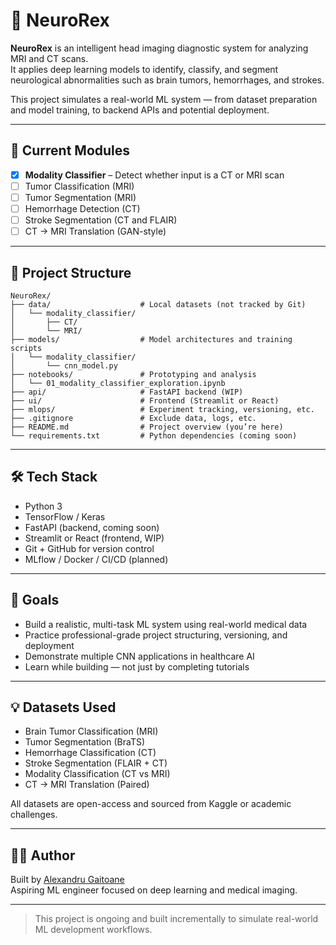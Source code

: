 # 🧠 NeuroRex

**NeuroRex** is an intelligent head imaging diagnostic system for analyzing MRI and CT scans.  
It applies deep learning models to identify, classify, and segment neurological abnormalities such as brain tumors, hemorrhages, and strokes.

This project simulates a real-world ML system — from dataset preparation and model training, to backend APIs and potential deployment.

---

## 🚀 Current Modules

- [x] **Modality Classifier** – Detect whether input is a CT or MRI scan
- [ ] Tumor Classification (MRI)
- [ ] Tumor Segmentation (MRI)
- [ ] Hemorrhage Detection (CT)
- [ ] Stroke Segmentation (CT and FLAIR)
- [ ] CT → MRI Translation (GAN-style)

---

## 📁 Project Structure

```
NeuroRex/
├── data/                    # Local datasets (not tracked by Git)
│   └── modality_classifier/
│       ├── CT/
│       └── MRI/
├── models/                  # Model architectures and training scripts
│   └── modality_classifier/
│       └── cnn_model.py
├── notebooks/               # Prototyping and analysis
│   └── 01_modality_classifier_exploration.ipynb
├── api/                     # FastAPI backend (WIP)
├── ui/                      # Frontend (Streamlit or React)
├── mlops/                   # Experiment tracking, versioning, etc.
├── .gitignore               # Exclude data, logs, etc.
├── README.md                # Project overview (you’re here)
└── requirements.txt         # Python dependencies (coming soon)
```
---

## 🛠️ Tech Stack

- Python 3
- TensorFlow / Keras
- FastAPI (backend, coming soon)
- Streamlit or React (frontend, WIP)
- Git + GitHub for version control
- MLflow / Docker / CI/CD (planned)

---

## 📌 Goals

- Build a realistic, multi-task ML system using real-world medical data
- Practice professional-grade project structuring, versioning, and deployment
- Demonstrate multiple CNN applications in healthcare AI
- Learn while building — not just by completing tutorials

---

## 💡 Datasets Used

- Brain Tumor Classification (MRI)
- Tumor Segmentation (BraTS)
- Hemorrhage Classification (CT)
- Stroke Segmentation (FLAIR + CT)
- Modality Classification (CT vs MRI)
- CT → MRI Translation (Paired)

All datasets are open-access and sourced from Kaggle or academic challenges.

---

## 👨‍💻 Author

Built by [Alexandru Gaitoane](https://github.com/alexandrugaitoane)  
Aspiring ML engineer focused on deep learning and medical imaging.

---

> This project is ongoing and built incrementally to simulate real-world ML development workflows.
